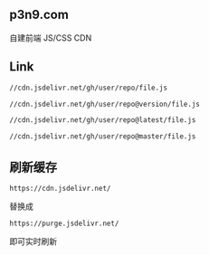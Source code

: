 ## p3n9.com
自建前端 JS/CSS CDN


## Link
```bash
//cdn.jsdelivr.net/gh/user/repo/file.js
```
```bash
//cdn.jsdelivr.net/gh/user/repo@version/file.js
```
```bash
//cdn.jsdelivr.net/gh/user/repo@latest/file.js
```
```bash
//cdn.jsdelivr.net/gh/user/repo@master/file.js
```
## 刷新缓存
```
https://cdn.jsdelivr.net/
```
替换成
```
https://purge.jsdelivr.net/
```
即可实时刷新
